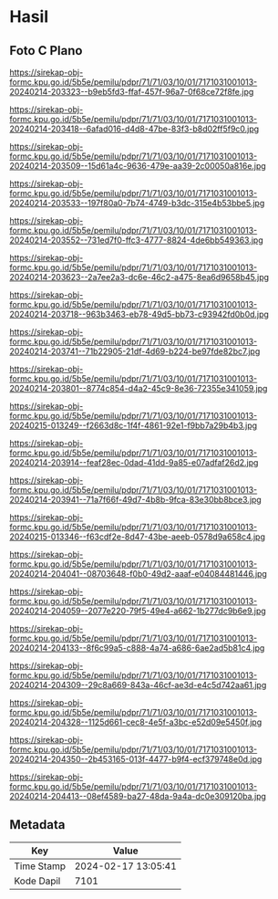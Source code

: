 # Hasil

## Foto C Plano

https://sirekap-obj-formc.kpu.go.id/5b5e/pemilu/pdpr/71/71/03/10/01/7171031001013-20240214-203323--b9eb5fd3-ffaf-457f-96a7-0f68ce72f8fe.jpg

https://sirekap-obj-formc.kpu.go.id/5b5e/pemilu/pdpr/71/71/03/10/01/7171031001013-20240214-203418--6afad016-d4d8-47be-83f3-b8d02ff5f9c0.jpg

https://sirekap-obj-formc.kpu.go.id/5b5e/pemilu/pdpr/71/71/03/10/01/7171031001013-20240214-203509--15d61a4c-9636-479e-aa39-2c00050a816e.jpg

https://sirekap-obj-formc.kpu.go.id/5b5e/pemilu/pdpr/71/71/03/10/01/7171031001013-20240214-203533--197f80a0-7b74-4749-b3dc-315e4b53bbe5.jpg

https://sirekap-obj-formc.kpu.go.id/5b5e/pemilu/pdpr/71/71/03/10/01/7171031001013-20240214-203552--731ed7f0-ffc3-4777-8824-4de6bb549363.jpg

https://sirekap-obj-formc.kpu.go.id/5b5e/pemilu/pdpr/71/71/03/10/01/7171031001013-20240214-203623--2a7ee2a3-dc6e-46c2-a475-8ea6d9658b45.jpg

https://sirekap-obj-formc.kpu.go.id/5b5e/pemilu/pdpr/71/71/03/10/01/7171031001013-20240214-203718--963b3463-eb78-49d5-bb73-c93942fd0b0d.jpg

https://sirekap-obj-formc.kpu.go.id/5b5e/pemilu/pdpr/71/71/03/10/01/7171031001013-20240214-203741--71b22905-21df-4d69-b224-be97fde82bc7.jpg

https://sirekap-obj-formc.kpu.go.id/5b5e/pemilu/pdpr/71/71/03/10/01/7171031001013-20240214-203801--8774c854-d4a2-45c9-8e36-72355e341059.jpg

https://sirekap-obj-formc.kpu.go.id/5b5e/pemilu/pdpr/71/71/03/10/01/7171031001013-20240215-013249--f2663d8c-1f4f-4861-92e1-f9bb7a29b4b3.jpg

https://sirekap-obj-formc.kpu.go.id/5b5e/pemilu/pdpr/71/71/03/10/01/7171031001013-20240214-203914--feaf28ec-0dad-41dd-9a85-e07adfaf26d2.jpg

https://sirekap-obj-formc.kpu.go.id/5b5e/pemilu/pdpr/71/71/03/10/01/7171031001013-20240214-203941--71a7f66f-49d7-4b8b-9fca-83e30bb8bce3.jpg

https://sirekap-obj-formc.kpu.go.id/5b5e/pemilu/pdpr/71/71/03/10/01/7171031001013-20240215-013346--f63cdf2e-8d47-43be-aeeb-0578d9a658c4.jpg

https://sirekap-obj-formc.kpu.go.id/5b5e/pemilu/pdpr/71/71/03/10/01/7171031001013-20240214-204041--08703648-f0b0-49d2-aaaf-e04084481446.jpg

https://sirekap-obj-formc.kpu.go.id/5b5e/pemilu/pdpr/71/71/03/10/01/7171031001013-20240214-204059--2077e220-79f5-49e4-a662-1b277dc9b6e9.jpg

https://sirekap-obj-formc.kpu.go.id/5b5e/pemilu/pdpr/71/71/03/10/01/7171031001013-20240214-204133--8f6c99a5-c888-4a74-a686-6ae2ad5b81c4.jpg

https://sirekap-obj-formc.kpu.go.id/5b5e/pemilu/pdpr/71/71/03/10/01/7171031001013-20240214-204309--29c8a669-843a-46cf-ae3d-e4c5d742aa61.jpg

https://sirekap-obj-formc.kpu.go.id/5b5e/pemilu/pdpr/71/71/03/10/01/7171031001013-20240214-204328--1125d661-cec8-4e5f-a3bc-e52d09e5450f.jpg

https://sirekap-obj-formc.kpu.go.id/5b5e/pemilu/pdpr/71/71/03/10/01/7171031001013-20240214-204350--2b453165-013f-4477-b9f4-ecf379748e0d.jpg

https://sirekap-obj-formc.kpu.go.id/5b5e/pemilu/pdpr/71/71/03/10/01/7171031001013-20240214-204413--08ef4589-ba27-48da-9a4a-dc0e309120ba.jpg


## Metadata

| Key        | Value               |
| ---------- | ------------------- |
| Time Stamp | 2024-02-17 13:05:41 |
| Kode Dapil | 7101                |



